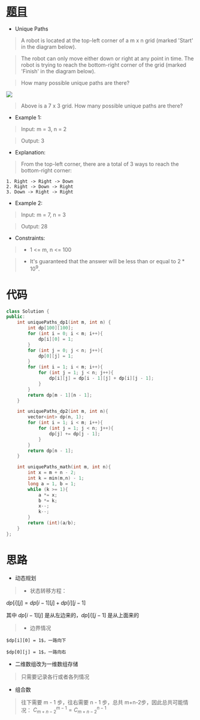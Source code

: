 # [题目](https://leetcode.com/problems/unique-paths/)

* Unique Paths

> A robot is located at the top-left corner of a m x n grid (marked 'Start' in the diagram below).

> The robot can only move either down or right at any point in time. The robot is trying to reach the bottom-right corner of the grid (marked 'Finish' in the diagram below).

> How many possible unique paths are there?

![](https://assets.leetcode.com/uploads/2018/10/22/robot_maze.png)

> Above is a 7 x 3 grid. How many possible unique paths are there?

* Example 1:

> Input: m = 3, n = 2

> Output: 3

* Explanation:

> From the top-left corner, there are a total of 3 ways to reach the bottom-right corner:
```
1. Right -> Right -> Down
2. Right -> Down -> Right
3. Down -> Right -> Right
```

* Example 2:

> Input: m = 7, n = 3

> Output: 28

* Constraints:

>- 1 <= m, n <= 100

>- It's guaranteed that the answer will be less than or equal to $2*10^9$.

# 代码

```cpp
class Solution {
public:
    int uniquePaths_dp1(int m, int n) {
        int dp[100][100];
        for (int i = 0; i < m; i++){
            dp[i][0] = 1;
        }
        for (int j = 0; j < n; j++){
            dp[0][j] = 1;
        }
        for (int i = 1; i < m; i++){
            for (int j = 1; j < n; j++){
                dp[i][j] = dp[i - 1][j] + dp[i][j - 1];
            }
        }
        return dp[m - 1][n - 1];
    }

    int uniquePaths_dp2(int m, int n){
        vector<int> dp(n, 1);
        for (int i = 1; i < m; i++){
            for (int j = 1; j < n; j++){
                dp[j] += dp[j - 1];
            }
        }
        return dp[n - 1];
    }

    int uniquePaths_math(int m, int n){
        int x = m + n - 2;
        int k = min(m,n) - 1;
        long a = 1, b = 1;
        while (k >= 1){
            a *= x;
            b *= k;
            x--;
            k--;
        }
        return (int)(a/b);
    }
};
```

# 思路

* 动态规划

>- 状态转移方程：

$dp[i][j] = dp[i-1][j] + dp[i][j - 1]$ 

其中 $dp[i - 1][j]$ 是从左边来的，$dp[i][j - 1]$ 是从上面来的

>- 边界情况

	$dp[i][0] = 1$，一路向下

	$dp[0][j] = 1$，一路向右

* 二维数组改为一维数组存储

> 只需要记录各行或者各列情况

* 组合数
> 往下需要 m - 1 步，往右需要 n - 1 步，总共 m+n-2步，因此总共可能情况：
$C_{m+n-2}^{m-1} = C_{m+n-2}^{n - 1}$

